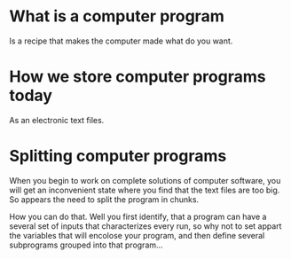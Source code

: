 # What is a computer program
Is a recipe that makes the computer made what do you want.


# How we store computer programs today
As an electronic text files.


# Splitting computer programs
When you begin to work on complete solutions of computer software, you 
will get an inconvenient state where you find that the text files are 
too big. So appears the need to split the program in chunks.

How you can do that. Well you first identify, that a program can have
a several set of inputs that characterizes every run, so why not
to set appart the variables that will encolose your program, and then
define several subprograms grouped into that program...